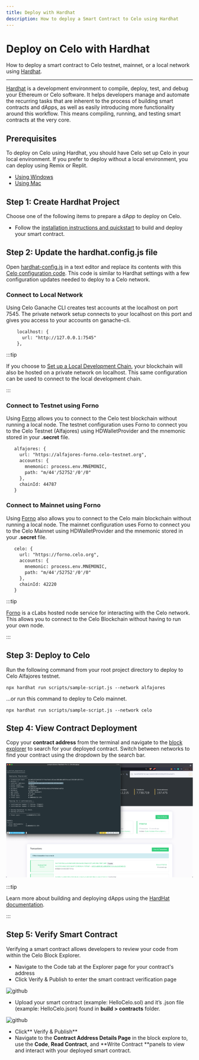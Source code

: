 ```yaml
---
title: Deploy with Hardhat
description: How to deploy a Smart Contract to Celo using Hardhat
---
```


# Deploy on Celo with Hardhat

How to deploy a smart contract to Celo testnet, mainnet, or a local network using [Hardhat](https://hardhat.org/).

---

[Hardhat](https://hardhat.org/) is a development environment to compile, deploy, test, and debug your Ethereum or Celo software. It helps developers manage and automate the recurring tasks that are inherent to the process of building smart contracts and dApps, as well as easily introducing more functionality around this workflow. This means compiling, running, and testing smart contracts at the very core.

## Prerequisites

To deploy on Celo using Hardhat, you should have Celo set up Celo in your local environment. If you prefer to deploy without a local environment, you can deploy using Remix or Replit.

* [Using Windows](./develop-on-windows.md)
* [Using Mac](./using-mac.md)

## Step 1: Create Hardhat Project

Choose one of the following items to prepare a dApp to deploy on Celo.

* Follow the [installation instructions and quickstart](https://hardhat.org/getting-started/#installation) to build and deploy your smart contract. 

## Step 2: Update the hardhat.config.js file

Open [hardhat-config.js](https://hardhat.org/config/) in a text editor and replace its contents with this [Celo configuration code](https://github.com/celo-org/DevRel/blob/main/configuration/hardhat.config.js). This code is similar to Hardhat settings with a few configuration updates needed to deploy to a Celo network.

### Connect to Local Network

Using Celo Ganache CLI creates test accounts at the localhost on port 7545. The private network setup connects to your localhost on this port and gives you access to your accounts on ganache-cli.

```
    localhost: {
      url: "http://127.0.0.1:7545"
    },
```

:::tip

If you choose to [Set up a Local Development Chain](./walkthroughs/development-chain.md), your blockchain will also be hosted on a private network on localhost. This same configuration can be used to connect to the local development chain. 

:::

### Connect to Testnet using Forno

Using [Forno](./forno/index.md) allows you to connect to the Celo test blockchain without running a local node. The testnet configuration uses Forno to connect you to the Celo Testnet (Alfajores) using HDWalletProvider and the mnemonic stored in your **.secret** file.

```
   alfajores: {
     url: "https://alfajores-forno.celo-testnet.org",
     accounts: {
       mnemonic: process.env.MNEMONIC,
       path: "m/44'/52752'/0'/0"
     },
     chainId: 44787
   }
```

### Connect to Mainnet using Forno

Using [Forno](./forno/index.md) also allows you to connect to the Celo main blockchain without running a local node. The mainnet configuration uses Forno to connect you to the Celo Mainnet using HDWalletProvider and the mnemonic stored in your **.secret** file.

```
   celo: {
     url: "https://forno.celo.org",
     accounts: {
       mnemonic: process.env.MNEMONIC,
       path: "m/44'/52752'/0'/0"
     },
     chainId: 42220
   }
```

:::tip

[Forno](./forno/index.md) is a cLabs hosted node service for interacting with the Celo network. This allows you to connect to the Celo Blockchain without having to run your own node.

:::

## Step 3: Deploy to Celo

Run the following command from your root project directory to deploy to Celo Alfajores testnet.

```
npx hardhat run scripts/sample-script.js --network alfajores
```
...or run this command to deploy to Celo mainnet.

```
npx hardhat run scripts/sample-script.js --network celo
```

## Step 4: View Contract Deployment

Copy your **contract address** from the terminal and navigate to the [block explorer](https://explorer.celo.org/) to search for your deployed contract. Switch between networks to find your contract using the dropdown by the search bar.


![github](/img/doc-images/deploy-hardhat/image1.png)


:::tip

Learn more about building and deploying dApps using the <a href="https://hardhat.org/">HardHat documentation</a>.

:::

## Step 5: Verify Smart Contract

Verifying a smart contract allows developers to review your code from within the Celo Block Explorer. 

* Navigate to the Code tab at the Explorer page for your contract's address
* Click Verify & Publish to enter the smart contract verification page

![github](/img/doc-images/deploy-hardhat/image2.png)

* Upload your smart contract (example: HelloCelo.sol) and it’s .json file (example: HelloCelo.json) found in **build > contracts** folder.

![github](/img/doc-images/deploy-hardhat/image3.png)

* Click** Verify & Publish**
* Navigate to the **Contract Address Details Page** in the block explore to, use the **Code**, **Read Contract**, and **Write Contract **panels to view and interact with your deployed smart contract.